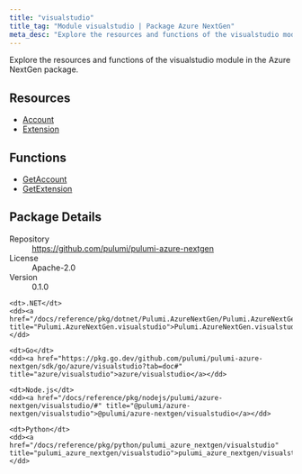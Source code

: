 ```yaml
---
title: "visualstudio"
title_tag: "Module visualstudio | Package Azure NextGen"
meta_desc: "Explore the resources and functions of the visualstudio module in the Azure NextGen package."
---
```


<!-- WARNING: this file was generated by Pulumi Docs Generator. -->
<!-- Do not edit by hand unless you're certain you know what you are doing! -->

Explore the resources and functions of the visualstudio module in the Azure NextGen package.

<h2 id="resources">Resources</h2>
<ul class="api">
    <li><a href="account" title="Account"><span class="symbol resource"></span>Account</a></li>
    <li><a href="extension" title="Extension"><span class="symbol resource"></span>Extension</a></li>
</ul>

<h2 id="functions">Functions</h2>
<ul class="api">
    <li><a href="getaccount" title="GetAccount"><span class="symbol function"></span>GetAccount</a></li>
    <li><a href="getextension" title="GetExtension"><span class="symbol function"></span>GetExtension</a></li>
</ul>

<h2 id="package-details">Package Details</h2>
<dl class="package-details">
	<dt>Repository</dt>
	<dd><a href="https://github.com/pulumi/pulumi-azure-nextgen">https://github.com/pulumi/pulumi-azure-nextgen</a></dd>
	<dt>License</dt>
	<dd>Apache-2.0</dd>
	<dt>Version</dt>
	<dd>0.1.0</dd>
</dl>



<dl class="tabular">

    <dt>.NET</dt>
    <dd><a href="/docs/reference/pkg/dotnet/Pulumi.AzureNextGen/Pulumi.AzureNextGen.visualstudio.html" title="Pulumi.AzureNextGen.visualstudio">Pulumi.AzureNextGen.visualstudio</a></dd>

    <dt>Go</dt>
    <dd><a href="https://pkg.go.dev/github.com/pulumi/pulumi-azure-nextgen/sdk/go/azure/visualstudio?tab=doc#" title="azure/visualstudio">azure/visualstudio</a></dd>

    <dt>Node.js</dt>
    <dd><a href="/docs/reference/pkg/nodejs/pulumi/azure-nextgen/visualstudio/#" title="@pulumi/azure-nextgen/visualstudio">@pulumi/azure-nextgen/visualstudio</a></dd>

    <dt>Python</dt>
    <dd><a href="/docs/reference/pkg/python/pulumi_azure_nextgen/visualstudio" title="pulumi_azure_nextgen/visualstudio">pulumi_azure_nextgen/visualstudio</a></dd>

</dl>

